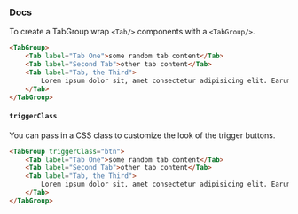 ### Docs

To create a TabGroup wrap `<Tab/>` components with a `<TabGroup/>`.

```html
<TabGroup>
	<Tab label="Tab One">some random tab content</Tab>
	<Tab label="Second Tab">other tab content</Tab>
	<Tab label="Tab, the Third">
		Lorem ipsum dolor sit, amet consectetur adipisicing elit. Earum, natus?
	</Tab>
</TabGroup>
```

#### `triggerClass`

You can pass in a CSS class to customize the look of the trigger buttons.

```html
<TabGroup triggerClass="btn">
	<Tab label="Tab One">some random tab content</Tab>
	<Tab label="Second Tab">other tab content</Tab>
	<Tab label="Tab, the Third">
		Lorem ipsum dolor sit, amet consectetur adipisicing elit. Earum, natus?
	</Tab>
</TabGroup>
```
